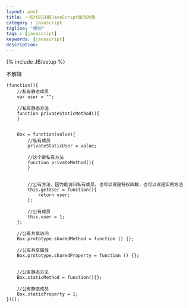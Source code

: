 ```yaml
---
layout: post
title: 一段代码详解JavaScript面向对象
category : javascript
tagline: "原创"
tags : [javascript]
keywords: [javascript]
description: 
---
```

{% include JB/setup %}

不解释

	(function(){
		//私有静态成员
		var user = "";
		
		//私有静态方法
		function privateStaticMethod(){
		}

		
		Box = function(value){
			//私有成员
			privateStaticUser = value; 
			
			//这个是私有方法
			function privateMethod(){
			}

			
			//公有方法，因为能访问私有成员，也可以说是特权函数，也可以说是实例方法
			this.getUser = function(){
				return user;
			};		
			
			//公有成员
			this.user = 1;
		};
		
		//公有共享访问
		Box.prototype.sharedMethod = function () {};
		
		//公有共享属性
		Box.prototype.sharedProperty = function () {};

		
		//公有静态方法 
		Box.staticMethod = function(){};
		
		//公有静态成员
		Box.staticProperty = 1; 
	})();
